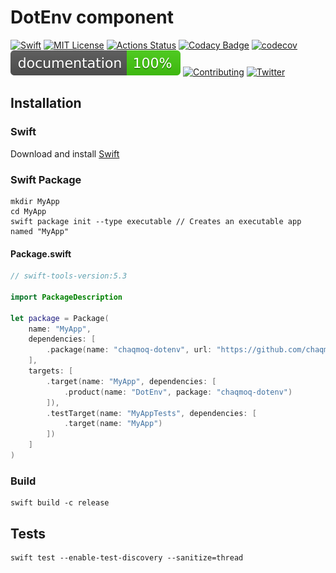 # DotEnv component
[![Swift](https://img.shields.io/badge/swift-5.3-brightgreen.svg)](https://swift.org/download/#releases) [![MIT License](https://img.shields.io/badge/license-MIT-brightgreen.svg)](https://github.com/chaqmoq/dotenv/blob/master/LICENSE/) [![Actions Status](https://github.com/chaqmoq/dotenv/workflows/development/badge.svg)](https://github.com/chaqmoq/dotenv/actions) [![Codacy Badge](https://app.codacy.com/project/badge/Grade/72724ae31a364cd3a790f968064d84a7)](https://www.codacy.com/gh/chaqmoq/dotenv/dashboard?utm_source=github.com&amp;utm_medium=referral&amp;utm_content=chaqmoq/dotenv&amp;utm_campaign=Badge_Grade) [![codecov](https://codecov.io/gh/chaqmoq/dotenv/branch/master/graph/badge.svg?token=FomzPdGD42)](https://codecov.io/gh/chaqmoq/dotenv) [![Documentation](https://github.com/chaqmoq/dotenv/raw/gh-pages/badge.svg)](https://chaqmoq.dev/dotenv/) [![Contributing](https://img.shields.io/badge/contributing-guide-brightgreen.svg)](https://github.com/chaqmoq/dotenv/blob/master/CONTRIBUTING.md) [![Twitter](https://img.shields.io/badge/twitter-chaqmoqdev-brightgreen.svg)](https://twitter.com/chaqmoqdev)

## Installation
### Swift
Download and install [Swift](https://swift.org/download)

### Swift Package
```shell
mkdir MyApp
cd MyApp
swift package init --type executable // Creates an executable app named "MyApp"
```

#### Package.swift
```swift
// swift-tools-version:5.3

import PackageDescription

let package = Package(
    name: "MyApp",
    dependencies: [
        .package(name: "chaqmoq-dotenv", url: "https://github.com/chaqmoq/dotenv.git", .branch("master"))
    ],
    targets: [
        .target(name: "MyApp", dependencies: [
            .product(name: "DotEnv", package: "chaqmoq-dotenv")
        ]),
        .testTarget(name: "MyAppTests", dependencies: [
            .target(name: "MyApp")
        ])
    ]
)
```

### Build
```shell
swift build -c release
```

## Tests
```shell
swift test --enable-test-discovery --sanitize=thread
```
